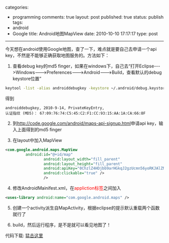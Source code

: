 categories: 
  - programming
comments: true
layout: post
published: true
status: publish
tags: 
  - android
  - Google
title: Android地图MapView
date: 2010-10-10 17:17:17
type: post
---
今天想在android使用Google地图，查了一下，难点就是要自己去申请一个api key，不然是不能够正确获取地图服务的。方法如下：

1. 查看debug key的md5 finger，如果在windows下，自己去“打开Eclipse--->Windows--->Preferences--->Android--->Build，查看默认的debug keystore位置”

```sh
keytool -list -alias androiddebugkey -keystore ~/.android/debug.keystore" -storepass android -keypass android
```

得到
<!--more-->

``` 
androiddebugkey, 2010-9-14, PrivateKeyEntry,
认证指纹 (MD5)： 67:09:76:74:C5:45:C2:F1:CC:93:15:AA:1A:CA:66:8F
```

2. 到<a href="http://code.google.com/android/maps-api-signup.html">http://code.google.com/android/maps-api-signup.html</a>申请api key，输入上面得到的md5 finger

3. 在layout中加入MapView

```xml
<com.google.android.maps.MapView
   		 android:id="@+id/map"
                 android:layout_width="fill_parent"
                 android:layout_height="fill_parent"
                 android:apiKey="0ChzlZ4HDjbb9arHGkqJ2gzUcmn56yoRKJAlZNA"
                 android:clickable="true" />
                 />
```

4. 修改AndroidMainifest.xml，在<span style="color: #ff0000;">appliction标签</span>之间加入

```xml
<uses-library android:name="com.google.android.maps" /> 
```

5. 创建一个activity派生自MapActivity，根据eclipse的提示默认重载两个函数就行了

6. build，然后运行程序，是不是就可以看见地图了！

代码下载: <a href="http://commondatastorage.googleapis.com/czc_public/code/android/maptest.tar.gz" target="_blank">猛击这里</a>
